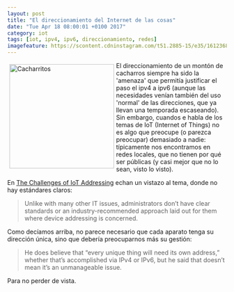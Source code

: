 ```yaml
---
layout: post
title: "El direccionamiento del Internet de las cosas"
date: "Tue Apr 18 08:00:01 +0100 2017"
category: iot
tags: [iot, ipv4, ipv6, direccionamiento, redes]
imagefeature: https://scontent.cdninstagram.com/t51.2885-15/e35/16123689_1241192719307368_6007765382805323776_n.jpg
---
```





<a href="https://www.instagram.com/p/BPk-Pp3BKcb/" title="Cacharritos"><img src="https://scontent.cdninstagram.com/t51.2885-15/e35/16123689_1241192719307368_6007765382805323776_n.jpg" width="240"  alt="Cacharritos" style="float:left; margin:5px"></a>
El direccionamiento de un montón de cacharros siempre ha sido la 'amenaza' que permitía justificar el paso el ipv4 a ipv6 (aunque las necesidades venían también del uso 'normal' de las direcciones, que ya llevan una temporada escaseando). Sin embargo, cuandos e habla de los temas de IoT (Internet of Things) no es algo que preocupe (o parezca preocupar) demasiado a nadie: típicamente nos encontramos en redes locales, que no tienen por qué ser públicas (y casi mejor que no lo sean, visto lo visto).

En [The Challenges of IoT Addressing](http://www.enterprisenetworkingplanet.com/netsp/the-challenges-of-iot-addressing.html) echan un vistazo al tema, donde no hay estándares claros:

> Unlike with many other IT issues, administrators don’t have clear standards or an industry-recommended approach laid out for them where device addressing is concerned.

Como decíamos arriba, no parece necesario que cada aparato tenga su dirección única, sino que debería preocuparnos más su gestión:

> He does believe that “every unique thing will need its own address,” whether that’s accomplished via IPv4 or IPv6, but he said that doesn’t mean it’s an unmanageable issue.

Para no perder de vista.
